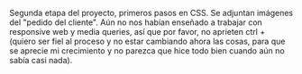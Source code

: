 Segunda etapa del proyecto, primeros pasos en CSS. Se adjuntan imágenes del "pedido del cliente". Aún no nos habían enseñado a trabajar con responsive web y media queries, así que por favor, no aprieten ctrl + (quiero ser fiel al proceso y no estar cambiando ahora las cosas, para que se aprecie mi crecimiento y no parezca que hice todo bien cuando aún no sabía casi nada).